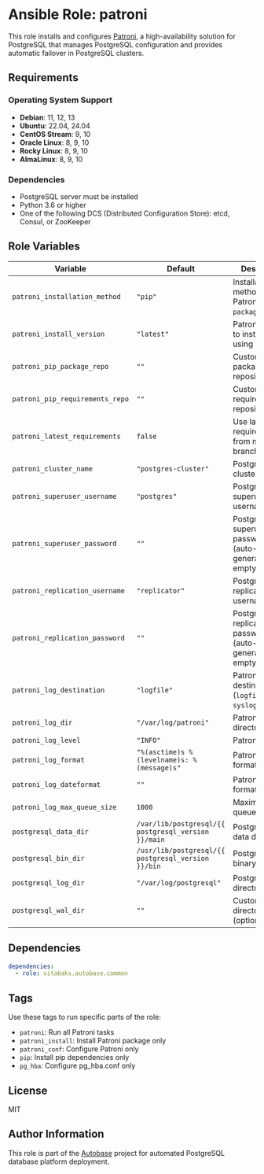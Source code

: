 # Ansible Role: patroni

This role installs and configures [Patroni](https://github.com/patroni/patroni), a high-availability solution for PostgreSQL that manages PostgreSQL configuration and provides automatic failover in PostgreSQL clusters.

## Requirements

### Operating System Support

- **Debian**: 11, 12, 13
- **Ubuntu**: 22.04, 24.04
- **CentOS Stream**: 9, 10
- **Oracle Linux**: 8, 9, 10
- **Rocky Linux**: 8, 9, 10
- **AlmaLinux**: 8, 9, 10

### Dependencies

- PostgreSQL server must be installed
- Python 3.6 or higher
- One of the following DCS (Distributed Configuration Store): etcd, Consul, or ZooKeeper

## Role Variables

| Variable | Default | Description |
|----------|---------|-------------|
| `patroni_installation_method` | `"pip"` | Installation method for Patroni (`pip` or `packages`) |
| `patroni_install_version` | `"latest"` | Patroni version to install when using pip |
| `patroni_pip_package_repo` | `""` | Custom package repository URL |
| `patroni_pip_requirements_repo` | `""` | Custom requirements repository URL |
| `patroni_latest_requirements` | `false` | Use latest requirements.txt from master branch |
| `patroni_cluster_name` | `"postgres-cluster"` | PostgreSQL cluster name |
| `patroni_superuser_username` | `"postgres"` | PostgreSQL superuser username |
| `patroni_superuser_password` | `""` | PostgreSQL superuser password (auto-generated if empty) |
| `patroni_replication_username` | `"replicator"` | PostgreSQL replication user username |
| `patroni_replication_password` | `""` | PostgreSQL replication user password (auto-generated if empty) |
| `patroni_log_destination` | `"logfile"` | Patroni log destination (`logfile` or `syslog`) |
| `patroni_log_dir` | `"/var/log/patroni"` | Patroni log directory |
| `patroni_log_level` | `"INFO"` | Patroni log level |
| `patroni_log_format` | `"%(asctime)s %(levelname)s: %(message)s"` | Patroni log format |
| `patroni_log_dateformat` | `""` | Patroni log date format |
| `patroni_log_max_queue_size` | `1000` | Maximum log queue size |
| `postgresql_data_dir` | `/var/lib/postgresql/{{ postgresql_version }}/main` | PostgreSQL data directory |
| `postgresql_bin_dir` | `/usr/lib/postgresql/{{ postgresql_version }}/bin` | PostgreSQL binary directory |
| `postgresql_log_dir` | `"/var/log/postgresql"` | PostgreSQL log directory |
| `postgresql_wal_dir` | `""` | Custom WAL directory (optional) |

## Dependencies

```yaml
dependencies:
  - role: vitabaks.autobase.common
```

## Tags

Use these tags to run specific parts of the role:

- `patroni`: Run all Patroni tasks
- `patroni_install`: Install Patroni package only
- `patroni_conf`: Configure Patroni only
- `pip`: Install pip dependencies only
- `pg_hba`: Configure pg_hba.conf only

## License

MIT

## Author Information

This role is part of the [Autobase](https://github.com/vitabaks/autobase) project for automated PostgreSQL database platform deployment.
